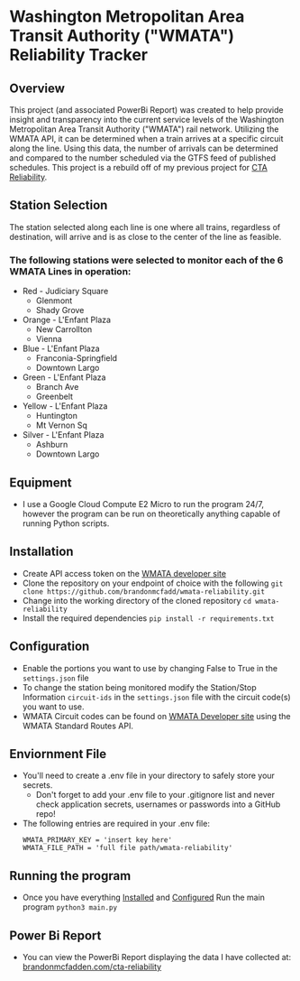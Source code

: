 # Washington Metropolitan Area Transit Authority ("WMATA") Reliability Tracker

## Overview
This project (and associated PowerBi Report) was created to help provide insight and transparency into the current service levels of the Washington Metropolitan Area Transit Authority ("WMATA") rail network. Utilizing the WMATA API, it can be determined when a train arrives at a specific circuit along the line. Using this data, the number of arrivals can be determined and compared to the number scheduled via the GTFS feed of published schedules. This project is a rebuild off of my previous project for [CTA Reliability](https://github.com/brandonmcfadd/cta-reliability).

## Station Selection 
The station selected along each line is one where all trains, regardless of destination, will arrive and is as close to the center of the line as feasible.

### The following stations were selected to monitor each of the 6 WMATA Lines in operation:
* Red - Judiciary Square
    * Glenmont
    * Shady Grove
* Orange - L'Enfant Plaza
    * New Carrollton
    * Vienna
* Blue - L'Enfant Plaza
    * Franconia-Springfield
    * Downtown Largo
* Green - L'Enfant Plaza
    * Branch Ave
    * Greenbelt
* Yellow - L'Enfant Plaza
    * Huntington
    * Mt Vernon Sq
* Silver - L'Enfant Plaza
    * Ashburn
    * Downtown Largo


## Equipment
* I use a Google Cloud Compute E2 Micro to run the program 24/7, however the program can be run on theoretically anything capable of running Python scripts.

## Installation
* Create API access token on the [WMATA developer site](https://developer.wmata.com) 
* Clone the repository on your endpoint of choice with the following `git clone https://github.com/brandonmcfadd/wmata-reliability.git`
* Change into the working directory of the cloned repository `cd wmata-reliability`
* Install the required dependencies `pip install -r requirements.txt`

## Configuration
* Enable the portions you want to use by changing False to True in the `settings.json` file
* To change the station being monitored modify the Station/Stop Information `circuit-ids` in the `settings.json` file with the circuit code(s) you want to use.
* WMATA Circuit codes can be found on [WMATA Developer site](https://developer.wmata.com/docs/services/5763fa6ff91823096cac1057/operations/57641afc031f59363c586dca?) using the WMATA Standard Routes API.

## Enviornment File
* You'll need to create a .env file in your directory to safely store your secrets.
    * Don't forget to add your .env file to your .gitignore list and never check application secrets, usernames or passwords into a GitHub repo! 
* The following entries are required in your .env file:
    ```
    WMATA_PRIMARY_KEY = 'insert key here'
    WMATA_FILE_PATH = 'full file path/wmata-reliability'
    ```

## Running the program
* Once you have everything [Installed](#Installation) and [Configured](#Configuration) Run the main program `python3 main.py`

## Power Bi Report
* You can view the PowerBi Report displaying the data I have collected at:<br>[brandonmcfadden.com/cta-reliability](https://brandonmcfadden.com/wmata-reliability)